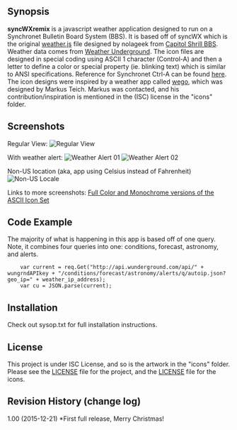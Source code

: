 ## Synopsis

**syncWXremix** is a javascript weather application designed to run on a Synchronet Bulletin Board System (BBS). It is based off of syncWX which is the original [weather.js](https://gist.github.com/nolageek/4168edf17fae3f834e30) file designed by nolageek from [Capitol Shrill BBS](http://www.capitolshrill.com). Weather data comes from [Weather Underground](http://wunderground.com). The icon files are designed in special coding using ASCII 1 character (Control-A) and then a letter to define a color or special property (ie. blinking text) which is similar to ANSI specifications. Reference for Synchronet Ctrl-A can be found [here](http://wiki.synchro.net/custom:ctrl-a_codes). The icon designs were inspired by a weather app called [wego](https://github.com/schachmat/wego), which was designed by Markus Teich. Markus was contacted, and his contribution/inspiration is mentioned in the (ISC) license in the "icons" folder. 

## Screenshots 

Regular View:
![Regular View](http://bbs.kd3.us/screenshots/syncWX-screenshot-RI-01.png)

With weather alert:
![Weather Alert 01](http://bbs.kd3.us/screenshots/syncWX-screenshot-RI-alerts-01.png)
![Weather Alert 02](http://bbs.kd3.us/screenshots/syncWX-screenshot-RI-alerts-02.png)

Non-US location (aka, app using Celsius instead of Fahrenheit)
![Non-US Locale](http://bbs.kd3.us/screenshots/syncWX-screenshot-NL-01.png)

Links to more screenshots:
[Full Color and Monochrome versions of the ASCII Icon Set](http://bbs.kd3.us/screenshots/syncWX-icon-set.png)

## Code Example

The majority of what is happening in this app is based off of one query. Note, it combines four queries into one: conditions, forecast, astronomy, and alerts.

		var current = req.Get("http://api.wunderground.com/api/" + wungrndAPIkey + "/conditions/forecast/astronomy/alerts/q/autoip.json?geo_ip=" + weather_ip_address);
		var cu = JSON.parse(current);

## Installation

Check out sysop.txt for full installation instructions.

## License

This project is under ISC License, and so is the artwork in the "icons" folder. 
Please see the [LICENSE](https://github.com/KenDB3/syncWXremix/blob/master/LICENSE) file for the project, and the [LICENSE](https://github.com/KenDB3/syncWXremix/blob/master/icons/LICENSE) file for the icons.

## Revision History (change log)

1.00 (2015-12-21)
  *First full release, Merry Christmas!
